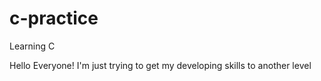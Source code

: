 # c-practice
Learning C

Hello Everyone! 
I'm just trying to get my developing skills to another level
